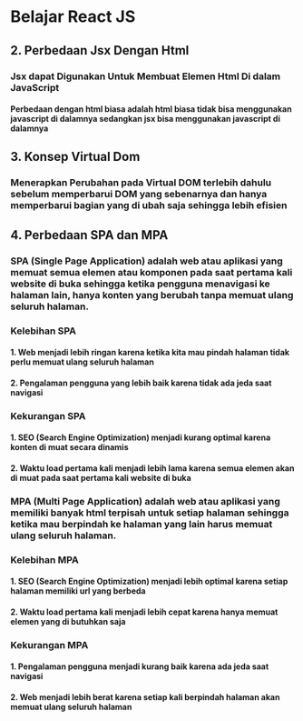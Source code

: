 # Belajar React JS

## 2. Perbedaan Jsx Dengan Html

### Jsx dapat Digunakan Untuk Membuat Elemen Html Di dalam JavaScript

#### Perbedaan dengan html biasa adalah html biasa tidak bisa menggunakan javascript di dalamnya sedangkan jsx bisa menggunakan javascript di dalamnya

## 3. Konsep Virtual Dom

### Menerapkan Perubahan pada Virtual DOM terlebih dahulu sebelum memperbarui DOM yang sebenarnya dan hanya memperbarui bagian yang di ubah saja sehingga lebih efisien

## 4. Perbedaan SPA dan MPA

### SPA (Single Page Application) adalah web atau aplikasi yang memuat semua elemen atau komponen pada saat pertama kali website di buka sehingga ketika pengguna menavigasi ke halaman lain, hanya konten yang berubah tanpa memuat ulang seluruh halaman.

### Kelebihan SPA

#### 1. Web menjadi lebih ringan karena ketika kita mau pindah halaman tidak perlu memuat ulang seluruh halaman

#### 2. Pengalaman pengguna yang lebih baik karena tidak ada jeda saat navigasi

### Kekurangan SPA

#### 1. SEO (Search Engine Optimization) menjadi kurang optimal karena konten di muat secara dinamis

#### 2. Waktu load pertama kali menjadi lebih lama karena semua elemen akan di muat pada saat pertama kali website di buka

### MPA (Multi Page Application) adalah web atau aplikasi yang memiliki banyak html terpisah untuk setiap halaman sehingga ketika mau berpindah ke halaman yang lain harus memuat ulang seluruh halaman.

### Kelebihan MPA

#### 1. SEO (Search Engine Optimization) menjadi lebih optimal karena setiap halaman memiliki url yang berbeda

#### 2. Waktu load pertama kali menjadi lebih cepat karena hanya memuat elemen yang di butuhkan saja

### Kekurangan MPA

#### 1. Pengalaman pengguna menjadi kurang baik karena ada jeda saat navigasi

#### 2. Web menjadi lebih berat karena setiap kali berpindah halaman akan memuat ulang seluruh halaman
